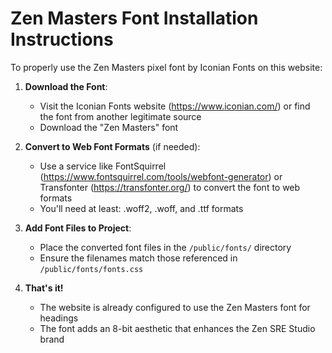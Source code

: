 # Zen Masters Font Installation Instructions

To properly use the Zen Masters pixel font by Iconian Fonts on this website:

1. **Download the Font**:
   - Visit the Iconian Fonts website (https://www.iconian.com/) or find the font from another legitimate source
   - Download the "Zen Masters" font

2. **Convert to Web Font Formats** (if needed):
   - Use a service like FontSquirrel (https://www.fontsquirrel.com/tools/webfont-generator) or Transfonter (https://transfonter.org/) to convert the font to web formats
   - You'll need at least: .woff2, .woff, and .ttf formats

3. **Add Font Files to Project**:
   - Place the converted font files in the `/public/fonts/` directory
   - Ensure the filenames match those referenced in `/public/fonts/fonts.css`

4. **That's it!** 
   - The website is already configured to use the Zen Masters font for headings
   - The font adds an 8-bit aesthetic that enhances the Zen SRE Studio brand
